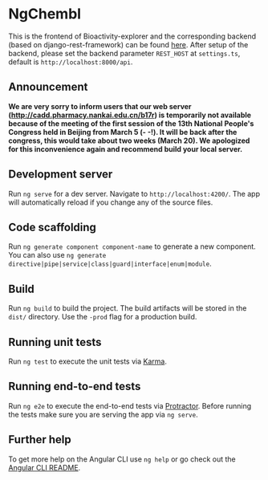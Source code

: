 # NgChembl

This is the frontend of Bioactivity-explorer and the corresponding backend (based on django-rest-framework) can be found 
[here](https://github.com/jianping-grp/b17r). After setup of the backend, please set the backend parameter
`REST_HOST` at `settings.ts`, default is `http://localhost:8000/api`.

## Announcement

**We are very sorry to inform users that our web server (http://cadd.pharmacy.nankai.edu.cn/b17r)
 is temporarily not available because of the 
meeting of the first session of the 13th National People's Congress held in Beijing from March 5 (- -!). 
It will be back after the congress, this would take about two weeks (March 20). We apologized for 
this inconvenience again and recommend build your local server.**

## Development server

Run `ng serve` for a dev server. Navigate to `http://localhost:4200/`. The app will automatically reload if you change any of the source files.

## Code scaffolding

Run `ng generate component component-name` to generate a new component. You can also use `ng generate directive|pipe|service|class|guard|interface|enum|module`.

## Build

Run `ng build` to build the project. The build artifacts will be stored in the `dist/` directory. Use the `-prod` flag for a production build.

## Running unit tests

Run `ng test` to execute the unit tests via [Karma](https://karma-runner.github.io).

## Running end-to-end tests

Run `ng e2e` to execute the end-to-end tests via [Protractor](http://www.protractortest.org/).
Before running the tests make sure you are serving the app via `ng serve`.

## Further help

To get more help on the Angular CLI use `ng help` or go check out the [Angular CLI README](https://github.com/angular/angular-cli/blob/master/README.md).
